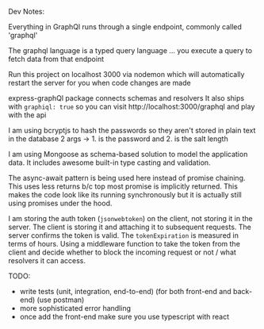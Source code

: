 Dev Notes:

Everything in GraphQl runs through a single endpoint, commonly called 'graphql'

The graphql language is a typed query language ... you execute a query to fetch data from that endpoint

Run this project on localhost 3000 via nodemon which will automatically restart the server for you when code changes are made

express-graphQl package connects schemas and resolvers
	It also ships with `graphiql: true` so you can visit http://localhost:3000/graphql and play with the api

I am using bcryptjs to hash the passwords so they aren't stored in plain text in the database
2 args -> 1. is the password and 2. is the salt length

I am using Mongoose as schema-based solution to model the application data. It includes awesome built-in type casting and validation.

The async-await pattern is being used here instead of promise chaining.
This uses less returns b/c top most promise is implicitly returned.
This makes the code look like its running synchronously but it is actually still using promises under the hood.

I am storing the auth token (`jsonwebtoken`) on the client, not storing it in the server.
The client is storing it and attaching it to subsequent requests.
The server confirms the token is valid.
The `tokenExpiration` is measured in terms of hours.
Using a middleware function to take the token from the client and decide whether to block the incoming request or not / what resolvers it can access.


TODO:
- write tests (unit, integration, end-to-end) (for both front-end and back-end) (use postman)
- more sophisticated error handling
- once add the front-end make sure you use typescript with react
